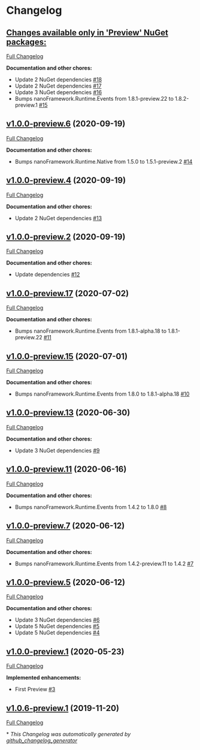 # Changelog

## [**Changes available only in 'Preview' NuGet packages:**](https://github.com/nanoframework/lib-nanoFramework.Graphics/tree/HEAD)

[Full Changelog](https://github.com/nanoframework/lib-nanoFramework.Graphics/compare/v1.0.0-preview.6...HEAD)

**Documentation and other chores:**

- Update 2 NuGet dependencies [\#18](https://github.com/nanoframework/lib-nanoFramework.Graphics/pull/18)
- Update 2 NuGet dependencies [\#17](https://github.com/nanoframework/lib-nanoFramework.Graphics/pull/17)
- Update 3 NuGet dependencies [\#16](https://github.com/nanoframework/lib-nanoFramework.Graphics/pull/16)
- Bumps nanoFramework.Runtime.Events from 1.8.1-preview.22 to 1.8.2-preview.1 [\#15](https://github.com/nanoframework/lib-nanoFramework.Graphics/pull/15)

## [v1.0.0-preview.6](https://github.com/nanoframework/lib-nanoFramework.Graphics/tree/v1.0.0-preview.6) (2020-09-19)

[Full Changelog](https://github.com/nanoframework/lib-nanoFramework.Graphics/compare/v1.0.0-preview.4...v1.0.0-preview.6)

**Documentation and other chores:**

- Bumps nanoFramework.Runtime.Native from 1.5.0 to 1.5.1-preview.2 [\#14](https://github.com/nanoframework/lib-nanoFramework.Graphics/pull/14)

## [v1.0.0-preview.4](https://github.com/nanoframework/lib-nanoFramework.Graphics/tree/v1.0.0-preview.4) (2020-09-19)

[Full Changelog](https://github.com/nanoframework/lib-nanoFramework.Graphics/compare/v1.0.0-preview.2...v1.0.0-preview.4)

**Documentation and other chores:**

- Update 2 NuGet dependencies [\#13](https://github.com/nanoframework/lib-nanoFramework.Graphics/pull/13)

## [v1.0.0-preview.2](https://github.com/nanoframework/lib-nanoFramework.Graphics/tree/v1.0.0-preview.2) (2020-09-19)

[Full Changelog](https://github.com/nanoframework/lib-nanoFramework.Graphics/compare/v1.0.0-preview.17...v1.0.0-preview.2)

**Documentation and other chores:**

- Update dependencies [\#12](https://github.com/nanoframework/lib-nanoFramework.Graphics/pull/12)

## [v1.0.0-preview.17](https://github.com/nanoframework/lib-nanoFramework.Graphics/tree/v1.0.0-preview.17) (2020-07-02)

[Full Changelog](https://github.com/nanoframework/lib-nanoFramework.Graphics/compare/v1.0.0-preview.15...v1.0.0-preview.17)

**Documentation and other chores:**

- Bumps nanoFramework.Runtime.Events from 1.8.1-alpha.18 to 1.8.1-preview.22 [\#11](https://github.com/nanoframework/lib-nanoFramework.Graphics/pull/11)

## [v1.0.0-preview.15](https://github.com/nanoframework/lib-nanoFramework.Graphics/tree/v1.0.0-preview.15) (2020-07-01)

[Full Changelog](https://github.com/nanoframework/lib-nanoFramework.Graphics/compare/v1.0.0-preview.13...v1.0.0-preview.15)

**Documentation and other chores:**

- Bumps nanoFramework.Runtime.Events from 1.8.0 to 1.8.1-alpha.18 [\#10](https://github.com/nanoframework/lib-nanoFramework.Graphics/pull/10)

## [v1.0.0-preview.13](https://github.com/nanoframework/lib-nanoFramework.Graphics/tree/v1.0.0-preview.13) (2020-06-30)

[Full Changelog](https://github.com/nanoframework/lib-nanoFramework.Graphics/compare/v1.0.0-preview.11...v1.0.0-preview.13)

**Documentation and other chores:**

- Update 3 NuGet dependencies [\#9](https://github.com/nanoframework/lib-nanoFramework.Graphics/pull/9)

## [v1.0.0-preview.11](https://github.com/nanoframework/lib-nanoFramework.Graphics/tree/v1.0.0-preview.11) (2020-06-16)

[Full Changelog](https://github.com/nanoframework/lib-nanoFramework.Graphics/compare/v1.0.0-preview.7...v1.0.0-preview.11)

**Documentation and other chores:**

- Bumps nanoFramework.Runtime.Events from 1.4.2 to 1.8.0 [\#8](https://github.com/nanoframework/lib-nanoFramework.Graphics/pull/8)

## [v1.0.0-preview.7](https://github.com/nanoframework/lib-nanoFramework.Graphics/tree/v1.0.0-preview.7) (2020-06-12)

[Full Changelog](https://github.com/nanoframework/lib-nanoFramework.Graphics/compare/v1.0.0-preview.5...v1.0.0-preview.7)

**Documentation and other chores:**

- Bumps nanoFramework.Runtime.Events from 1.4.2-preview.11 to 1.4.2 [\#7](https://github.com/nanoframework/lib-nanoFramework.Graphics/pull/7)

## [v1.0.0-preview.5](https://github.com/nanoframework/lib-nanoFramework.Graphics/tree/v1.0.0-preview.5) (2020-06-12)

[Full Changelog](https://github.com/nanoframework/lib-nanoFramework.Graphics/compare/v1.0.0-preview.1...v1.0.0-preview.5)

**Documentation and other chores:**

- Update 3 NuGet dependencies [\#6](https://github.com/nanoframework/lib-nanoFramework.Graphics/pull/6)
- Update 5 NuGet dependencies [\#5](https://github.com/nanoframework/lib-nanoFramework.Graphics/pull/5)
- Update 5 NuGet dependencies [\#4](https://github.com/nanoframework/lib-nanoFramework.Graphics/pull/4)

## [v1.0.0-preview.1](https://github.com/nanoframework/lib-nanoFramework.Graphics/tree/v1.0.0-preview.1) (2020-05-23)

[Full Changelog](https://github.com/nanoframework/lib-nanoFramework.Graphics/compare/v1.0.6-preview.1...v1.0.0-preview.1)

**Implemented enhancements:**

- First Preview [\#3](https://github.com/nanoframework/lib-nanoFramework.Graphics/pull/3)

## [v1.0.6-preview.1](https://github.com/nanoframework/lib-nanoFramework.Graphics/tree/v1.0.6-preview.1) (2019-11-20)

[Full Changelog](https://github.com/nanoframework/lib-nanoFramework.Graphics/compare/e93c9c967e6ba04b5a05f98e2b337c7a2158cdf2...v1.0.6-preview.1)



\* *This Changelog was automatically generated by [github_changelog_generator](https://github.com/github-changelog-generator/github-changelog-generator)*
